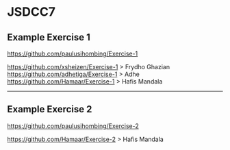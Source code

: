 # JSDCC7

## Example Exercise 1
https://github.com/paulusihombing/Exercise-1

https://github.com/xsheizen/Exercise-1 > Frydho Ghazian
https://github.com/adhetiga/Exercise-1 > Adhe
https://github.com/Hamaar/Exercise-1 > Hafis Mandala

----
## Example Exercise 2
https://github.com/paulusihombing/Exercise-2

https://github.com/Hamaar/Exercise-2 > Hafis Mandala
